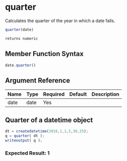 # quarter

 Calculates the quarter of the year in which a date falls.

```javascript
quarter(date)
```

```javascript
returns numeric
```

## Member Function Syntax

```javascript
date.quarter()
```

## Argument Reference

| Name | Type | Required | Default | Description |
| --- | --- | --- | --- | --- |
| date | date | Yes |  |  |

## Quarter of a datetime object

```javascript
dt = createdatetime(2016,1,1,5,30,25);
q = quarter( dt );
writeoutput( q );
```

### Expected Result: 1
